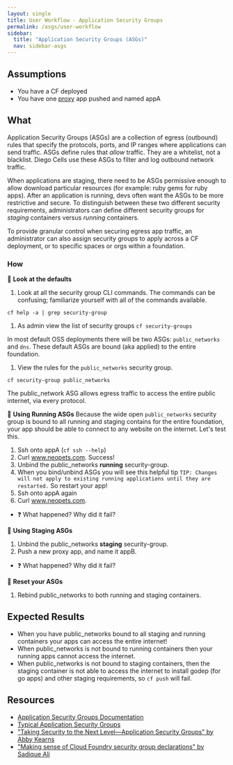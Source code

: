 ```yaml
---
layout: single
title: User Workflow - Application Security Groups
permalink: /asgs/user-workflow
sidebar:
  title: "Application Security Groups (ASGs)"
  nav: sidebar-asgs
---
```


## Assumptions
- You have a CF deployed
- You have one
  [proxy](https://github.com/cloudfoundry/cf-networking-release/tree/develop/src/example-apps/proxy)
  app pushed and named appA

## What
Application Security Groups (ASGs) are a collection of egress (outbound) rules
that specify the protocols, ports, and IP ranges where applications can send
traffic. ASGs define rules that *allow* traffic. They are a whitelist, not a
blacklist.  Diego Cells use these ASGs to filter and log outbound network
traffic.

When applications are staging, there need to be ASGs permissive enough to allow
download particular resources (for example: ruby gems for ruby apps).  After an
application is running, devs often want the ASGs to be more restrictive and
secure. To distinguish between these two different security requirements,
administrators can define different security groups for *staging* containers
versus *running* containers.

To provide granular control when securing egress app traffic, an administrator
can also assign security groups to apply across a CF deployment, or to specific
spaces or orgs within a foundation.

### How

📝 **Look at the defaults**
1. Look at all the security group CLI commands. The commands can be confusing;
   familiarize yourself with all of the commands available.
  ```
  cf help -a | grep security-group
  ```
1. As admin view the list of security groups `cf security-groups`

In most default OSS deployments there will be two ASGs: `public_networks` and
`dns`. These default ASGs are bound (aka applied) to the entire foundation.

1. View the rules for the `public_networks` security group.
  ```
  cf security-group public_networks
```

The public_network ASG allows egress traffic to access the entire public
internet, via every protocol.

🤔 **Using Running ASGs**
Because the wide open `public_networks` security group is bound to all running
and staging contains for the entire foundation, your app should be able to
connect to any website on the internet. Let's test this.
1. Ssh onto appA (`cf ssh --help`)
1. Curl www.neopets.com. Success!
1. Unbind the public_networks **running** security-group.
1. When you bind/unbind ASGs you will see this helpful tip `TIP: Changes will not apply to existing running applications until they are restarted.` So restart your app!
1. Ssh onto appA again
1. Curl www.neopets.com.
 * ❓ What happened? Why did it fail?

🤔 **Using Staging ASGs**
1. Unbind the public_networks **staging** security-group.
1. Push a new proxy app, and name it appB.
 * ❓ What happened? Why did it fail?

🤔 **Reset your ASGs**
1. Rebind public_networks to both running and staging containers.

## Expected Results
* When you have public_networks bound to all staging and running containers
  your apps can access the entire internet!
* When public_networks is not bound to running containers then your running
  apps cannot access the internet.
* When public_networks is not bound to staging containers, then the staging
  container is not able to access the internet to install godep (for go apps)
  and other staging requirements, so `cf push` will fail.

## Resources
* [Application Security Groups Documentation](https://docs.cloudfoundry.org/adminguide/app-sec-groups.html)
* [Typical Application Security Groups](https://docs.cloudfoundry.org/adminguide/app-sec-groups.html#typical-groups)
* ["Taking Security to the Next Level—Application Security Groups" by Abby Kearns](https://blog.pivotal.io/pivotal-cloud-foundry/products/taking-security-to-the-next-level-application-security-groups)
* ["Making sense of Cloud Foundry security group declarations" by Sadique Ali](https://sdqali.in/blog/2015/05/21/making-sense-of-cloud-foundry-security-group-declarations/)
